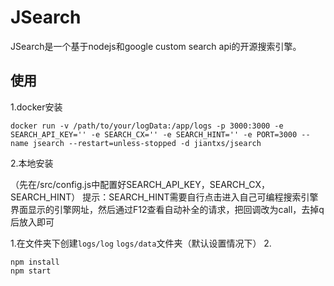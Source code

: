 # JSearch

JSearch是一个基于nodejs和google custom search api的开源搜索引擎。

## 使用

1.docker安装

```
docker run -v /path/to/your/logData:/app/logs -p 3000:3000 -e SEARCH_API_KEY='' -e SEARCH_CX='' -e SEARCH_HINT='' -e PORT=3000 --name jsearch --restart=unless-stopped -d jiantxs/jsearch
```

2.本地安装

（先在/src/config.js中配置好SEARCH_API_KEY，SEARCH_CX，SEARCH_HINT）
提示：SEARCH_HINT需要自行点击进入自己可编程搜索引擎界面显示的引擎网址，然后通过F12查看自动补全的请求，把回调改为call，去掉q后放入即可

1.在文件夹下创建`logs/log` `logs/data`文件夹（默认设置情况下）
2.
```
npm install
npm start
```

